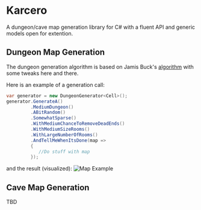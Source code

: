 # Karcero

A dungeon/cave map generation library for C# with a fluent API and generic models open for extention.

## Dungeon Map Generation

The dungeon generation algorithm is based on Jamis Buck's [algorithm](http://www.brainycode.com/downloads/RandomDungeonGenerator.pdf) with some tweaks here and there.

Here is an example of a generation call:
```csharp
var generator = new DungeonGenerator<Cell>();
generator.GenerateA()
         .MediumDungeon()
         .ABitRandom()
         .SomewhatSparse()
         .WithMediumChanceToRemoveDeadEnds()
         .WithMediumSizeRooms()
         .WithLargeNumberOfRooms()
         .AndTellMeWhenItsDone(map =>
         {
            //Do stuff with map
         });
```

and the result (visualized):
![Map Example](http://i.imgur.com/mUkajVU.jpg)

## Cave Map Generation
TBD

